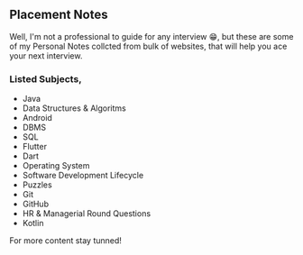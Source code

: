 ## Placement Notes  
Well, I'm not a professional to guide for any interview 😁, but these are some of my Personal Notes collcted from bulk of websites, that will help you ace your next interview. 
### Listed Subjects,
- Java
- Data Structures & Algoritms
- Android
- DBMS
- SQL
- Flutter
- Dart
- Operating System
- Software Development Lifecycle
- Puzzles
- Git
- GitHub
- HR & Managerial Round Questions
- Kotlin

For more content stay tunned!
